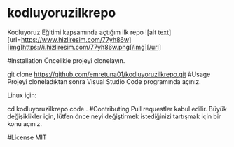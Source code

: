 # kodluyoruzilkrepo
Kodluyoruz Eğitimi kapsamında açtığım ilk repo
![alt text][url=https://www.hizliresim.com/77yh86w][img]https://i.hizliresim.com/77yh86w.png[/img][/url]

#Installation
Öncelikle projeyi clonelayın.

git clone https://github.com/emretuna01/kodluyoruzilkrepo.git
#Usage
Projeyi cloneladıktan sonra Visual Studio Code programında açınız.

Linux için:

cd kodluyoruzilkrepo
code .
#Contributing
Pull requestler kabul edilir. Büyük değişiklikler için, lütfen önce neyi değiştirmek istediğinizi tartışmak için bir konu açınız.

#License
MIT
